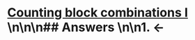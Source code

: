 # [Counting block combinations I](https://projecteuler.net/problem=114) \n\n\n## Answers \n\n1. &larr;
